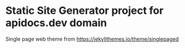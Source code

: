# Static Site Generator project for apidocs.dev domain

Single page web theme from https://jekyllthemes.io/theme/singlepaged
